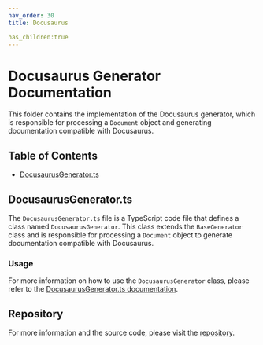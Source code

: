 ```yaml
---
nav_order: 30
title: Docusaurus

has_children:true
---
```


# Docusaurus Generator Documentation

This folder contains the implementation of the Docusaurus generator, which is responsible for processing a `Document` object and generating documentation compatible with Docusaurus.

## Table of Contents

- [DocusaurusGenerator.ts](#docusaurusgeneratorts)

## DocusaurusGenerator.ts

The `DocusaurusGenerator.ts` file is a TypeScript code file that defines a class named `DocusaurusGenerator`. This class extends the `BaseGenerator` class and is responsible for processing a `Document` object to generate documentation compatible with Docusaurus.

### Usage

For more information on how to use the `DocusaurusGenerator` class, please refer to the [DocusaurusGenerator.ts documentation](DocusaurusGenerator.ts).

## Repository

For more information and the source code, please visit the [repository](https://github.com/ingig/code-narrator/src/documentation/plugins/generators/Docusaurus).